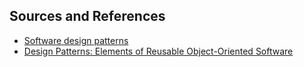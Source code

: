 
## Sources and References

- [Software design patterns](https://en.wikipedia.org/wiki/Software_design_pattern)
- [Design Patterns: Elements of Reusable Object-Oriented Software](https://www.amazon.com/Design-Patterns-Elements-Reusable-Object-Oriented/dp/0201633612)